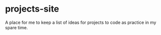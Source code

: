 projects-site
=============

A place for me to keep a list of ideas for projects to code as practice in my spare time.
